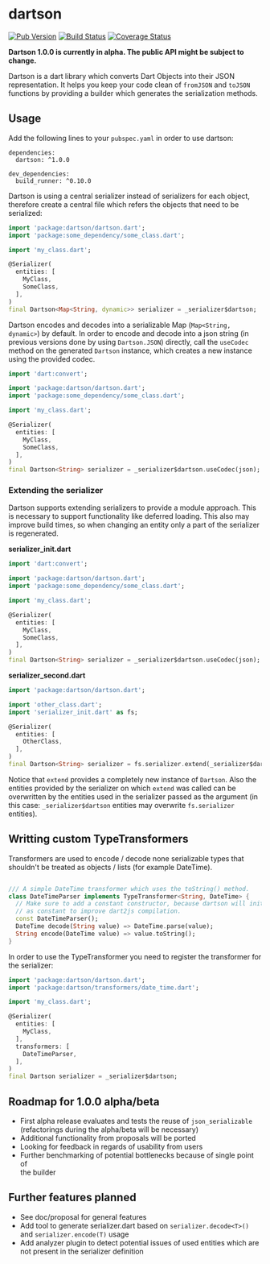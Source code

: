 # dartson
[![Pub Version](https://img.shields.io/pub/v/dartson.svg)](https://pub.dartlang.org/packages/dartson)
[![Build Status](https://travis-ci.org/eredo/dartson.svg?branch=master)](https://travis-ci.org/eredo/dartson)
[![Coverage Status](https://coveralls.io/repos/github/eredo/dartson/badge.svg)](https://coveralls.io/github/eredo/dartson)

**Dartson 1.0.0 is currently in alpha. The public API might be subject to change.**

Dartson is a dart library which converts Dart Objects into their JSON representation. It helps you keep your code clean
of `fromJSON` and `toJSON` functions by providing a builder which generates the serialization methods.

## Usage

Add the following lines to your `pubspec.yaml` in order to use dartson:

```
dependencies:
  dartson: ^1.0.0
  
dev_dependencies:
  build_runner: ^0.10.0
```

Dartson is using a central serializer instead of serializers for each object, therefore create a 
central file which refers the objects that need to be serialized:

```dart
import 'package:dartson/dartson.dart';
import 'package:some_dependency/some_class.dart';

import 'my_class.dart';

@Serializer(
  entities: [
    MyClass,
    SomeClass,
  ],
)
final Dartson<Map<String, dynamic>> serializer = _serializer$dartson;
```

Dartson encodes and decodes into a serializable Map (`Map<String, dynamic>`) by default. In order to
encode and decode into a json string (in previous versions done by using `Dartson.JSON`) directly, call the
`useCodec` method on the generated `Dartson` instance, which creates a new instance using the provided codec.

```dart
import 'dart:convert';

import 'package:dartson/dartson.dart';
import 'package:some_dependency/some_class.dart';

import 'my_class.dart';

@Serializer(
  entities: [
    MyClass,
    SomeClass,
  ],
)
final Dartson<String> serializer = _serializer$dartson.useCodec(json);
```

### Extending the serializer

Dartson supports extending serializers to provide a module approach. This is necessary to support functionality
like deferred loading. This also may improve build times, so when changing an entity only a part of the 
serializer is regenerated.

**serializer_init.dart**
```dart
import 'dart:convert';

import 'package:dartson/dartson.dart';
import 'package:some_dependency/some_class.dart';

import 'my_class.dart';

@Serializer(
  entities: [
    MyClass,
    SomeClass,
  ],
)
final Dartson<String> serializer = _serializer$dartson.useCodec(json);
```

**serializer_second.dart**
```dart
import 'package:dartson/dartson.dart';

import 'other_class.dart';
import 'serializer_init.dart' as fs;

@Serializer(
  entities: [
    OtherClass,
  ],
)
final Dartson<String> serializer = fs.serializer.extend(_serializer$dartson);
```

Notice that `extend` provides a completely new instance of `Dartson`. Also the entities provided by the
serializer on which `extend` was called can be overwritten by the entities used in the serializer passed
as the argument (in this case: `_serializer$dartson` entities may overwrite `fs.serializer` entities). 

## Writting custom TypeTransformers
Transformers are used to encode / decode none serializable types that shouldn't be treated  as objects / lists (for example DateTime).

```dart

/// A simple DateTime transformer which uses the toString() method.
class DateTimeParser implements TypeTransformer<String, DateTime> {
  // Make sure to add a constant constructor, because dartson will initiate all tranformers
  // as constant to improve dart2js compilation.
  const DateTimeParser();
  DateTime decode(String value) => DateTime.parse(value);
  String encode(DateTime value) => value.toString();
}
```

In order to use the TypeTransformer you need to register the transformer for the serializer:

```dart
import 'package:dartson/dartson.dart';
import 'package:dartson/transformers/date_time.dart';

import 'my_class.dart';

@Serializer(
  entities: [
    MyClass,
  ],
  transformers: [
    DateTimeParser,
  ],
)
final Dartson serializer = _serializer$dartson;
```

## Roadmap for 1.0.0 alpha/beta

- First alpha release evaluates and tests the reuse of `json_serializable` 
  (refactorings during the alpha/beta will be necessary)
- Additional functionality from proposals will be ported
- Looking for feedback in regards of usability from users
- Further benchmarking of potential bottlenecks because of single point of  
  the builder

## Further features planned

- See doc/proposal for general features
- Add tool to generate serializer.dart based on `serializer.decode<T>()` and
  `serializer.encode(T)` usage
- Add analyzer plugin to detect potential issues of used entities which are not 
  present in the serializer definition